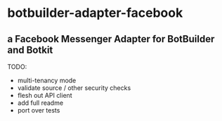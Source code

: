 # botbuilder-adapter-facebook
## a Facebook Messenger Adapter for BotBuilder and Botkit

TODO:

* multi-tenancy mode
* validate source / other security checks
* flesh out API client
* add full readme
* port over tests
